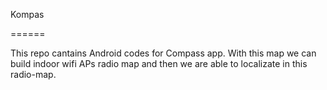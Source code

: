 Kompas


======
<p>
This repo cantains Android codes for Compass app. With this map we can build indoor wifi APs radio map and then we are able to localizate in this radio-map.
</p>
